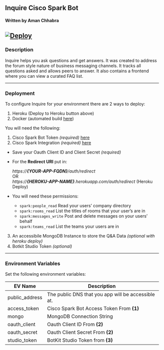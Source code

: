 ## Inquire Cisco Spark Bot
#### Written by Aman Chhabra
[![Deploy](https://www.herokucdn.com/deploy/button.svg)](https://heroku.com/deploy?template=https://github.com/achhabra2/inquire)
---
### Description

Inquire helps you ask questions and get answers. It was created to address the forum style nature of business messaging channels. It tracks all questions asked and allows peers to answer. It also contains a frontend where you can view a curated FAQ list. 

---
### Deployment

To configure Inquire for your environment there are 2 ways to deploy: 
1. Heroku (Deploy to Heroku button above)
2. Docker (automated build [here](https://hub.docker.com/r/achhabra2/inquire-auto/))

You will need the following: 

1. Cisco Spark Bot Token *(required)* [here](https://developer.ciscospark.com/)
2. Cisco Spark Integration *(required)* [here](https://developer.ciscospark.com/)
  + Save your Oauth Client ID and Client Secret *(required)*
  + For the **Redirect URI** put in:  

    _https://**{YOUR-APP-FQDN}**/auth/redirect_  
    OR  
    _https://**{HEROKU-APP-NAME}**.herokuapp.com/auth/redirect_  (Heroku Deploy)  

  + You will need these permissions: 
    * `spark:people_read` Read your users’ company directory
    * `spark:rooms_read` List the titles of rooms that your user’s are in
    * `spark:messages_write` Post and delete messages on your users’ behalf
    * `spark:teams_read` List the teams your users are in
3. An accessibile MongoDB Instance to store the Q&A Data *(optional with heroku deploy)*
4. Botkit Studio Token *(optional)*

---
### Environment Variables
Set the following environment variables: 

| EV Name | Description |
| --- | --- |
public_address | The public DNS that you app will be accessible at. 
access_token | Cisco Spark Bot Access Token From **(1)**
mongo | MongoDB Connection String
oauth_client | Oauth Client ID From **(2)**
oauth_secret | Oauth Client Secret From **(2)**
studio_token | BotKit Studio Token from **(3)**